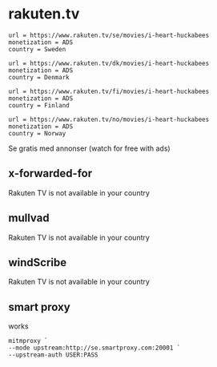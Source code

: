 # rakuten.tv

~~~
url = https://www.rakuten.tv/se/movies/i-heart-huckabees
monetization = ADS
country = Sweden

url = https://www.rakuten.tv/dk/movies/i-heart-huckabees
monetization = ADS
country = Denmark

url = https://www.rakuten.tv/fi/movies/i-heart-huckabees
monetization = ADS
country = Finland

url = https://www.rakuten.tv/no/movies/i-heart-huckabees
monetization = ADS
country = Norway
~~~

Se gratis med annonser (watch for free with ads)

## x-forwarded-for

Rakuten TV is not available in your country

## mullvad

Rakuten TV is not available in your country

## windScribe

Rakuten TV is not available in your country

## smart proxy

works

~~~
mitmproxy `
--mode upstream:http://se.smartproxy.com:20001 `
--upstream-auth USER:PASS
~~~
